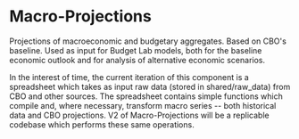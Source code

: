 # Macro-Projections
Projections of macroeconomic and budgetary aggregates. Based on CBO's baseline. Used as input for Budget Lab models, both for the baseline economic outlook and for analysis of alternative economic scenarios. 

In the interest of time, the current iteration of this component is a spreadsheet which takes as input raw data (stored in shared/raw_data) from CBO and other sources. The spreadsheet contains simple functions which compile and, where necessary, transform macro series -- both historical data and CBO projections. V2 of Macro-Projections will be a replicable codebase which performs these same operations.
